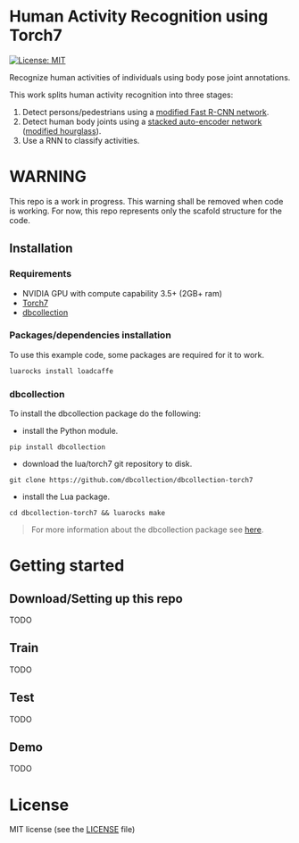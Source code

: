 # Human Activity Recognition using Torch7

[![License: MIT](https://img.shields.io/badge/License-MIT-yellow.svg)](LICENSE.md)

Recognize human activities of individuals using body pose joint annotations.

This work splits human activity recognition into three stages:

1. Detect persons/pedestrians using a [modified Fast R-CNN network](https://github.com/farrajota/pedestrian_detector_torch).
2. Detect human body joints using a [stacked auto-encoder network](https://github.com/farrajota/human_pose_estimation_torch) ([modified hourglass](https://github.com/anewell/pose-hg-train)).
3. Use a RNN to classify activities.

# WARNING

This repo is a work in progress. This warning shall be removed when code is working. For now, this repo represents only the scafold structure for the code.

## Installation

### Requirements

- NVIDIA GPU with compute capability 3.5+ (2GB+ ram)
- [Torch7](http://torch.ch/docs/getting-started.html)
- [dbcollection](https://github.com/dbcollection/dbcollection)

### Packages/dependencies installation

To use this example code, some packages are required for it to work.

```bash
luarocks install loadcaffe
```

### dbcollection

To install the dbcollection package do the following:

- install the Python module.

```
pip install dbcollection
```

- download the lua/torch7 git repository to disk.
```
git clone https://github.com/dbcollection/dbcollection-torch7
```

- install the Lua package.
```
cd dbcollection-torch7 && luarocks make
```

> For more information about the dbcollection package see [here](https://github.com/dbcollection/dbcollection).


# Getting started

## Download/Setting up this repo

TODO

## Train

TODO

## Test

TODO

## Demo

TODO

# License

MIT license (see the [LICENSE](LICENSE.md) file)
